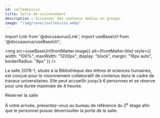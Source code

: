 ```yaml
---
id: salledevisio
title: Salle de visionnement
description : Visionner des contenus médias en groupe.
image: "/img/cover/sallevisio.webp"
---
```


import Link from '@docusaurus/Link';
import useBaseUrl from '@docusaurus/useBaseUrl';

<img 
  src={useBaseUrl(frontMatter.image)} 
  alt={frontMatter.title} 
  style={{
    width: "100%",
    maxWidth: "1200px",
    display: "block",
    margin: "16px auto",
    borderRadius: "8px"
  }} 
/>

La salle 2076-1, située à la Bibliothèque des lettres et sciences humaines, est conçue pour le visionnement collaboratif de contenus dans le cadre de travaux universitaires. Elle peut accueillir jusqu’à 6 personnes et se réserve pour une durée maximale de 4 heures.

<Link to="https://calendrier.bib.umontreal.ca/spaces?lid=2019&gid=5295" className="button button--primary">
  Réserver la salle
</Link>

À votre arrivée, présentez-vous au bureau de référence du 2<sup>e</sup> étage afin que le personnel puisse déverrouiller la porte de la salle.